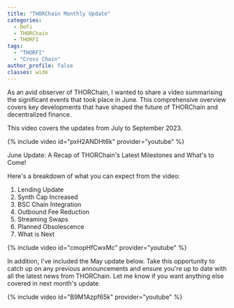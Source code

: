 ```yaml
---
title: "THORChain Monthly Update"
categories:
  - DeFi
  - THORChain
  - THORFI
tags:
  - "THORFI"  
  - "Cross Chain"
author_profile: false
classes: wide
---
```


As an avid observer of THORChain, I wanted to share a video summarising the significant events that took place in June. This comprehensive overview covers key developments that have shaped the future of THORChain and decentralized finance.

This video covers the updates from July to September 2023.

{% include video id="pxH2ANDHt6k" provider="youtube" %}

June Update: A Recap of THORChain's Latest Milestones and What's to Come!

Here's a breakdown of what you can expect from the video:

1. Lending Update
2. Synth Cap Increased
3. BSC Chain Integration
4. Outbound Fee Reduction
5. Streaming Swaps
6. Planned Obsolescence
7. What is Next

{% include video id="cmopHfCwxMc" provider="youtube" %}

In addition, I've included the May update below. Take this opportunity to catch up on any previous announcements and ensure you're up to date with all the latest news from THORChain.
Let me know if you want anything else covered in next month's update.

{% include video id="B9M1Azpf65k" provider="youtube" %}

